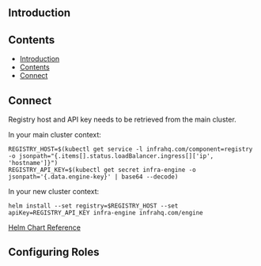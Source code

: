 ## Introduction

## Contents

* [Introduction](#introduction)
* [Contents](#contents)
* [Connect](#connect)

## Connect

Registry host and API key needs to be retrieved from the main cluster.

In your main cluster context:

```
REGISTRY_HOST=$(kubectl get service -l infrahq.com/component=registry -o jsonpath="{.items[].status.loadBalancer.ingress[]['ip', 'hostname']}")
REGISTRY_API_KEY=$(kubectl get secret infra-engine -o jsonpath='{.data.engine-key}' | base64 --decode)
```

In your new cluster context:

```
helm install --set registry=$REGISTRY_HOST --set apiKey=REGISTRY_API_KEY infra-engine infrahq.com/engine
```

[Helm Chart Reference](./helm.md)

## Configuring Roles

<!--
TODO
-->
